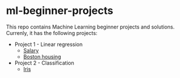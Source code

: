 # ml-beginner-projects
This repo contains Machine Learning beginner projects and solutions. Currenly, it has the following projects:

* Project 1 - Linear regression
  * [Salary](project_1/notebooks/salary.ipynb)
  * [Boston housing](project_1/notebooks/boston.ipynb)
* Project 2 - Classification
  * [Iris](project_2/notebooks/iris.ipynb)